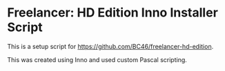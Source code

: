 # Freelancer: HD Edition Inno Installer Script

This is a setup script for https://github.com/BC46/freelancer-hd-edition.

This was created using Inno and used custom Pascal scripting.
